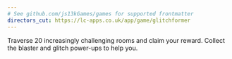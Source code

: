 ```yaml
---
# See github.com/js13kGames/games for supported frontmatter
directors_cut: https://lc-apps.co.uk/app/game/glitchformer
---
```

Traverse 20 increasingly challenging rooms and claim your reward. 
Collect the blaster and glitch power-ups to help you.